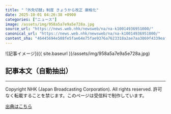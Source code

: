 ```yaml
---
title: "「外免切替」制度 きょうから改正 厳格化"
date: 2025-10-01 04:26:38 +0900
categories: ["ニュース"]
image: /assets/img/958a5a7e9a5e728a.jpg
source_url: "https://news.web.nhk/newsweb/na/na-k10014936951000/"
canonical_url: "https://news.web.nhk/newsweb/na/na-k10014936951000/"
content_sha: "46445694e588fe5fae64e75fae9376a7623318a2ae7aa3869f4339eaf1761bea"
---
```


![記事イメージ]({{ site.baseurl }}/assets/img/958a5a7e9a5e728a.jpg)

## 記事本文（自動抽出）
<div><div class="_13tndsj2"><nav aria-label="フッターサイトナビゲーション" class="_13tndsj4"></nav><hr class="esl7kn2s esl7kn1l esl7kn1n _14xli2ae"><p class="esl7kn2s esl7kn1m esl7kn1o _1yvk0f68 _1lugom81">Copyright NHK (Japan Broadcasting Corporation). All rights reserved. 許可なく転載することを禁じます。このページは受信料で制作しています。</p></div></div>

[出典はこちら](https://news.web.nhk/newsweb/na/na-k10014936951000/)
